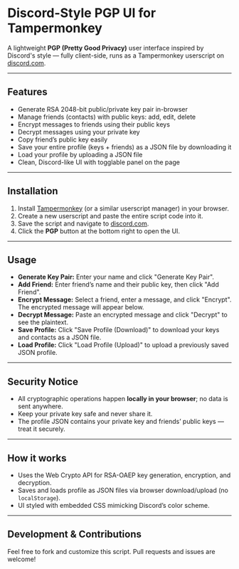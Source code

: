 # Discord-Style PGP UI for Tampermonkey

A lightweight **PGP (Pretty Good Privacy)** user interface inspired by Discord's style — fully client-side, runs as a Tampermonkey userscript on [discord.com](https://discord.com).

---

## Features

- Generate RSA 2048-bit public/private key pair in-browser  
- Manage friends (contacts) with public keys: add, edit, delete  
- Encrypt messages to friends using their public keys  
- Decrypt messages using your private key  
- Copy friend’s public key easily  
- Save your entire profile (keys + friends) as a JSON file by downloading it  
- Load your profile by uploading a JSON file  
- Clean, Discord-like UI with togglable panel on the page  

---

## Installation

1. Install [Tampermonkey](https://www.tampermonkey.net/) (or a similar userscript manager) in your browser.  
2. Create a new userscript and paste the entire script code into it.  
3. Save the script and navigate to [discord.com](https://discord.com).  
4. Click the **PGP** button at the bottom right to open the UI.

---

## Usage

- **Generate Key Pair:** Enter your name and click "Generate Key Pair".  
- **Add Friend:** Enter friend’s name and their public key, then click "Add Friend".  
- **Encrypt Message:** Select a friend, enter a message, and click "Encrypt". The encrypted message will appear below.  
- **Decrypt Message:** Paste an encrypted message and click "Decrypt" to see the plaintext.  
- **Save Profile:** Click "Save Profile (Download)" to download your keys and contacts as a JSON file.  
- **Load Profile:** Click "Load Profile (Upload)" to upload a previously saved JSON profile.

---

## Security Notice

- All cryptographic operations happen **locally in your browser**; no data is sent anywhere.  
- Keep your private key safe and never share it.  
- The profile JSON contains your private key and friends’ public keys — treat it securely.

---

## How it works

- Uses the Web Crypto API for RSA-OAEP key generation, encryption, and decryption.  
- Saves and loads profile as JSON files via browser download/upload (no `localStorage`).  
- UI styled with embedded CSS mimicking Discord’s color scheme.

---

## Development & Contributions

Feel free to fork and customize this script. Pull requests and issues are welcome!
